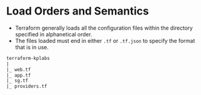 # Load Orders and Semantics
- Terraform generally loads all the configuration files within the directory specified in alphanetical order.
- The files loaded must end in either `.tf` or `.tf.json` to specify the format that is in use.
```txt
terraform-kplabs
|
|_ web.tf
|_ app.tf
|_ sg.tf
|_ providers.tf
```